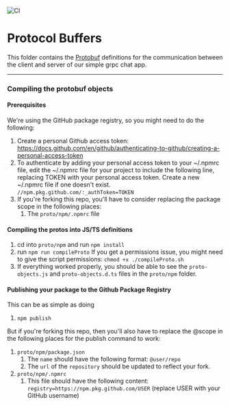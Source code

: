 ![CI](https://github.com/jocampo/simple-grpc-chat-proto/workflows/CI/badge.svg)

# Protocol Buffers

This folder contains the [Protobuf](https://developers.google.com/protocol-buffers/docs/overview) definitions for the communication between the client and server of our simple grpc chat app.

---
### Compiling the protobuf objects
#### Prerequisites
We're using the GitHub package registry, so you might need to do the following:
1) Create a personal Github access token: https://docs.github.com/en/github/authenticating-to-github/creating-a-personal-access-token
2) To authenticate by adding your personal access token to your ~/.npmrc file, edit the ~/.npmrc file for your project to include the following line, replacing TOKEN with your personal access token. Create a new ~/.npmrc file if one doesn't exist.
`//npm.pkg.github.com/:_authToken=TOKEN`
3) If you're forking this repo, you'll have to consider replacing the package scope in the following places:
   1) The `proto/npm/.npmrc` file
#### Compiling the protos into JS/TS definitions
1) cd into `proto/npm` and run `npm install`
2) run `npm run compileProto`
If you get a permissions issue, you might need to give the script permissions: `chmod +x ./compileProto.sh`
3) If everything worked properly, you should be able to see the `proto-objects.js` and `proto-objects.d.ts` files in the `proto/npm` folder.

#### Publishing your package to the Github Package Registry
This can be as simple as doing
1) `npm publish`

But if you're forking this repo, then you'll also have to replace the @scope in the following places for the publish command to work:
1) `proto/npm/package.json`
   1) The `name` should have the following format: `@user/repo`
   2) The `url` of the `repository` should be updated to reflect your fork.
2) `proto/npm/.npmrc`
   1) This file should have the following content: `registry=https://npm.pkg.github.com/USER` (replace USER with your GitHub username)